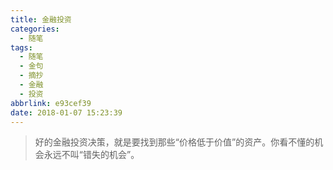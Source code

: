 ```yaml
---
title: 金融投资
categories:
  - 随笔
tags:
  - 随笔
  - 金句
  - 摘抄
  - 金融
  - 投资
abbrlink: e93cef39
date: 2018-01-07 15:23:39
---
```




> 好的金融投资决策，就是要找到那些“价格低于价值”的资产。你看不懂的机会永远不叫“错失的机会”。

<!--more-->